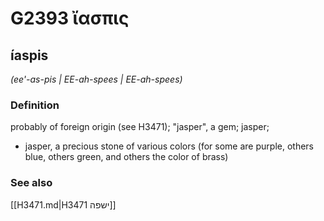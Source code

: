 # G2393 ἴασπις

## íaspis

_(ee'-as-pis | EE-ah-spees | EE-ah-spees)_

### Definition

probably of foreign origin (see H3471); "jasper", a gem; jasper; 

- jasper, a precious stone of various colors (for some are purple, others blue, others green, and others the color of brass)

### See also

[[H3471.md|H3471 ישפה]]
